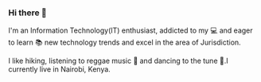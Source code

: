 ### Hi there 👋

I'm an Information Technology(IT) enthusiast, addicted to my :computer: and eager to learn :books: new technology trends and excel in the area of Jurisdiction.

I like hiking, listening to reggae music :musical_note: and dancing to the tune :dancers:.I currently live in Nairobi, Kenya.
